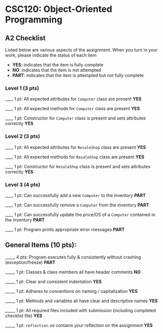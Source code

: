 # CSC120: Object-Oriented Programming
## A2 Checklist

Listed below are various aspects of the assignment.  When you turn in your work, please indicate the status of each item

- **YES**: indicates that the item is fully complete
- **NO**: indicates that the item is not attempted
- **PART**: indicates that the item is attempted but not fully complete

### Level 1 (3 pts)

____ 1 pt: All expected attributes for `Computer` class are present **YES**

____ 1 pt: All expected methods for `Computer` class are present **YES**

____ 1 pt: Constructor for `Computer` class is present and sets attributes correctly **YES**

### Level 2 (3 pts)

____ 1 pt: All expected attributes for `ResaleShop` class are present **YES**

____ 1 pt: All expected methods for `ResaleShop` class are present **YES**

____ 1 pt: Constructor for `ResaleShop` class is present and sets attributes correctly **YES**

### Level 3 (4 pts)

____ 1 pt: Can successfully add a new `Computer` to the inventory **PART**

____ 1 pt: Can successfully remove a `Computer` from the inventory **PART**

____ 1 pt: Can successfully update the price/OS of a `Computer` contained in the inventory **PART**

____ 1 pt: Program prints appropriate error messages **PART**

## General Items (10 pts):

_____ 4 pts: Program executes fully & consistently without crashing (exception/freeze) **PART**

_____ 1 pt: Classes & class members all have header comments  **NO**

_____ 1 pt: Clear and consistent indentation **YES**

_____ 1 pt: Adheres to conventions on naming / capitalization **YES**

_____ 1 pt: Methods and variables all have clear and descriptive names **YES**

_____ 1 pt: All required files included with submission (including completed checklist file) **YES**

_____ 1 pt: `reflection.md` contains your reflection on the assignment **YES**
